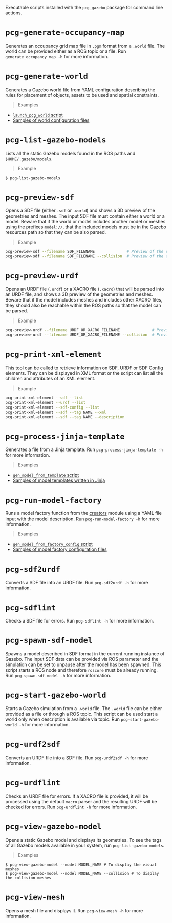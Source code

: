 Executable scripts installed with the `pcg_gazebo` package for command line actions.

# `pcg-generate-occupancy-map`

Generates an occupancy grid map file in `.pgm` format from a `.world` file.
The world can be provided either as a ROS topic or a file.
Run `generate_occupancy_map -h` for more information.

# `pcg-generate-world`

Generates a Gazebo world file from YAML configuration describing the rules for placement of objects, assets to be used and spatial constraints.

> Examples

* [`launch_pcg_world` script](https://github.com/boschresearch/pcg_gazebo/blob/master/examples/launch_pcg_world.sh)
* [Samples of world configuration files](https://github.com/boschresearch/pcg_gazebo/tree/master/examples/world_generator/worlds)

# `pcg-list-gazebo-models`

Lists all the static Gazebo models found in the ROS paths and `$HOME/.gazebo/models`.

> Example 

```
$ pcg-list-gazebo-models
```

# `pcg-preview-sdf`

Opens a SDF file (either `.sdf` or `.world`) and shows a 3D preview of the geometries and meshes.
The input SDF file must contain either a world or a model.
Beware that if the world or model includes another model or meshes using the prefixes `model://`, that
the included models must be in the Gazebo resources path so that they can be also parsed.

> Example

```bash
pcg-preview-sdf --filename SDF_FILENAME              # Preview of the visual meshes
pcg-preview-sdf --filename SDF_FILENAME --collision  # Preview of the collision meshes
```

# `pcg-preview-urdf`

Opens an URDF file (`.urdf`) or a XACRO file (`.xacro`) that will be parsed into an URDF file, 
and shows a 3D preview of the geometries and meshes.
Beware that if the model includes meshes and includes other XACRO files, they should also
be reachable within the ROS paths so that the model can be parsed.

> Example

```bash
pcg-preview-urdf --filename URDF_OR_XACRO_FILENAME              # Preview of the visual meshes
pcg-preview-urdf --filename URDF_OR_XACRO_FILENAME --collision  # Preview of the collision meshes
```

# `pcg-print-xml-element`

This tool can be called to retrieve information on SDF, URDF or SDF Config elements.
They can be displayed in XML format or the script can list all the children and attributes of an XML element.

> Example 

```bash
pcg-print-xml-element --sdf --list
pcg-print-xml-element --urdf --list
pcg-print-xml-element --sdf-config --list
pcg-print-xml-element --sdf --tag NAME --xml
pcg-print-xml-element --sdf --tag NAME --description
```

# `pcg-process-jinja-template`

Generates a file from a Jinja template. 
Run `pcg-process-jinja-template -h` for more information.

> Examples

* [`gen_model_from_template` script](https://github.com/boschresearch/pcg_gazebo/blob/master/examples/gen_model_from_template.sh)
* [Samples of model templates written in Jinja](https://github.com/boschresearch/pcg_gazebo/tree/master/examples/templates/models)
  
# `pcg-run-model-factory`

Runs a model factory function from the [creators](https://github.com/boschresearch/pcg_gazebo/blob/master/pcg_gazebo/generators/creators.py) module using a YAML file input with the model description.
Run `pcg-run-model-factory -h` for more information.

> Examples

* [`gen_model_from_factory_config` script](https://github.com/boschresearch/pcg_gazebo/blob/master/examples/gen_model_from_factory_config.sh)
* [Samples of model factory configuration files](https://github.com/boschresearch/pcg_gazebo/tree/master/examples/model_factory)

# `pcg-sdf2urdf`

Converts a SDF file into an URDF file.
Run `pcg-sdf2urdf -h` for more information.

# `pcg-sdflint`

Checks a SDF file for errors.
Run `pcg-sdflint -h` for more information.

# `pcg-spawn-sdf-model`

Spawns a model described in SDF format in the current running instance of Gazebo.
The input SDF data can be provided via ROS parameter and the simulation can be
set to unpause after the model has been spawned.
This script starts a ROS node and therefore `roscore` must be already running.
Run `pcg-spawn-sdf-model -h` for more information.

# `pcg-start-gazebo-world`

Starts a Gazebo simulation from a `.world` file.
The `.world` file can be either provided as a file or through a ROS topic.
This script can be used start a world only when description is available via topic.
Run `pcg-start-gazebo-world -h` for more information.

# `pcg-urdf2sdf`

Converts an URDF file into a SDF file.
Run `pcg-urdf2sdf -h` for more information.

# `pcg-urdflint`

Checks an URDF file for errors. If a XACRO file is provided, it will be processed using the default `xacro` parser and the resulting URDF will be checked for errors.
Run `pcg-urdflint -h` for more information.

# `pcg-view-gazebo-model`

Opens a static Gazebo model and displays its geometries.
To see the tags of all Gazebo models available in your system, run `pcg-list-gazebo-models`.

> Examples

```
$ pcg-view-gazebo-model --model MODEL_NAME # To display the visual meshes
$ pcg-view-gazebo-model --model MODEL_NAME --collision # To display the collision meshes
```

# `pcg-view-mesh`

Opens a mesh file and displays it.
Run `pcg-view-mesh -h` for more information.
